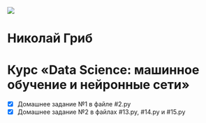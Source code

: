 ![](https://static.tildacdn.biz/tild3564-3336-4466-a531-623936373763/Group_173.svg)

# Николай Гриб
# Курс «Data Science: машинное обучение и нейронные сети»


- [x] Домашнее задание №1  в файле #2.py
- [x] Домашнее задание №2  в файлах #13.py, #14.py и #15.py
